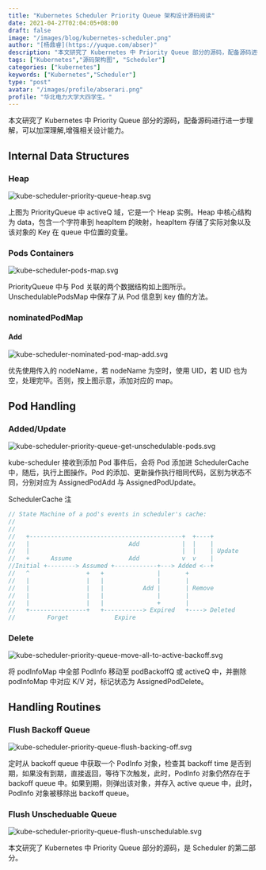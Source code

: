 ```yaml
---
title: "Kubernetes Scheduler Priority Queue 架构设计源码阅读"
date: 2021-04-27T02:04:05+08:00
draft: false
image: "/images/blog/kubernetes-scheduler.png"
author: "[杨鼎睿](https://yuque.com/abser)"
description: "本文研究了 Kubernetes 中 Priority Queue 部分的源码，配备源码进行进一步理解，可以加深理解,增强相关设计能力。"
tags: ["Kubernetes","源码架构图", "Scheduler"]
categories: ["kubernetes"]
keywords: ["Kubernetes","Scheduler"]
type: "post"
avatar: "/images/profile/abserari.png"
profile: "华北电力大学大四学生。"
---
```

本文研究了 Kubernetes 中 Priority Queue 部分的源码，配备源码进行进一步理解，可以加深理解,增强相关设计能力。
<a name="tKXPW"></a>
## Internal Data Structures
<a name="Heap"></a>
### Heap
![kube-scheduler-priority-queue-heap.svg](1.png)

上图为 PriorityQueue 中 activeQ 域，它是一个 Heap 实例。Heap 中核心结构为 data，包含一个字符串到 heapItem 的映射，heapItem 存储了实际对象以及该对象的 Key 在 queue 中位置的变量。

<a name="20006f39"></a>
### Pods Containers
![kube-scheduler-pods-map.svg](2.png)

PriorityQueue 中与 Pod 关联的两个数据结构如上图所示。UnschedulablePodsMap 中保存了从 Pod 信息到 key 值的方法。

<a name="nominatedPodMap"></a>
### nominatedPodMap
<a name="Add"></a>
#### Add
![kube-scheduler-nominated-pod-map-add.svg](3.png)

优先使用传入的 nodeName，若 nodeName 为空时，使用 UID，若 UID 也为空，处理完毕。否则，按上图示意，添加对应的 map。

<a name="m3ENt"></a>
## Pod Handling
<a name="42jZk"></a>
### Added/Update
![kube-scheduler-priority-queue-get-unschedulable-pods.svg](4.png)

kube-scheduler 接收到添加 Pod 事件后，会将 Pod 添加进 SchedulerCache 中，随后，执行上图操作。Pod 的添加、更新操作执行相同代码，区别为状态不同，分别对应为 AssignedPodAdd 与 AssignedPodUpdate。

SchedulerCache 注
```go
// State Machine of a pod's events in scheduler's cache:
//
//
//   +-------------------------------------------+  +----+
//   |                            Add            |  |    |
//   |                                           |  |    | Update
//   +      Assume                Add            v  v    |
//Initial +--------> Assumed +------------+---> Added <--+
//   ^                +   +               |       +
//   |                |   |               |       |
//   |                |   |           Add |       | Remove
//   |                |   |               |       |
//   |                |   |               +       |
//   +----------------+   +-----------> Expired   +----> Deleted
//         Forget             Expire
```

<a name="Zn3vg"></a>
### Delete
![kube-scheduler-priority-queue-move-all-to-active-backoff.svg](5.png)

将 podInfoMap 中全部 PodInfo 移动至 podBackoffQ 或 activeQ 中，并删除 podInfoMap 中对应 K/V 对，标记状态为 AssignedPodDelete。

<a name="k74pB"></a>
## Handling Routines
<a name="heeeN"></a>
### Flush Backoff Queue
![kube-scheduler-priority-queue-flush-backing-off.svg](6.png)

定时从 backoff queue 中获取一个 PodInfo 对象，检查其 backoff time 是否到期，如果没有到期，直接返回，等待下次触发，此时，PodInfo 对象仍然存在于 backoff queue 中。如果到期，则弹出该对象，并存入 active queue 中，此时，PodInfo 对象被移除出 backoff queue。

<a name="ffttC"></a>
### Flush Unscheduable Queue
![kube-scheduler-priority-queue-flush-unschedulable.svg](7.png)

本文研究了 Kubernetes 中 Priority Queue 部分的源码，是 Scheduler 的第二部分。